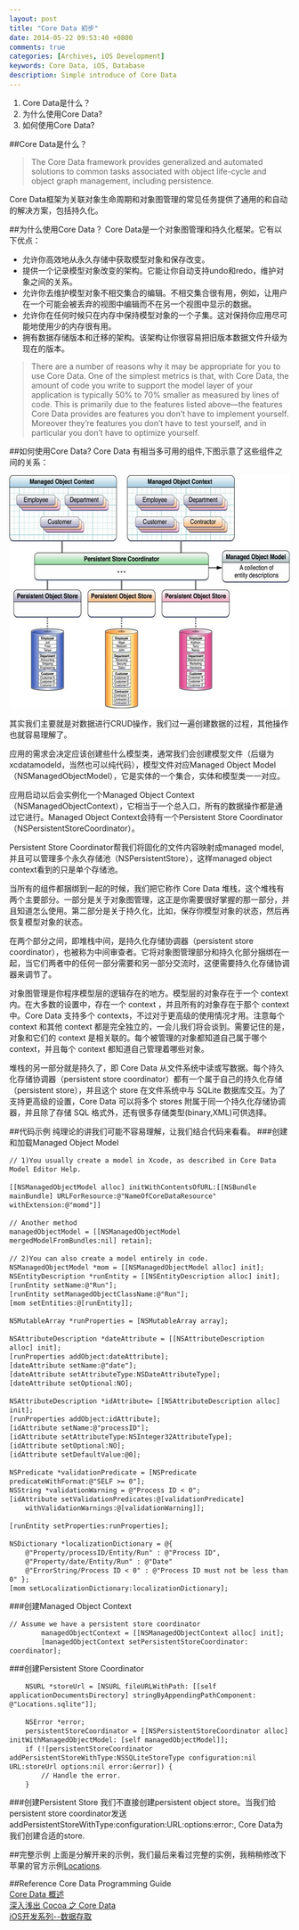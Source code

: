 ```yaml
---
layout: post
title: "Core Data 初步"
date: 2014-05-22 09:53:40 +0800
comments: true
categories: [Archives, iOS Development]
keywords: Core Data, iOS, Database
description: Simple introduce of Core Data
---
```

1. Core Data是什么？
2. 为什么使用Core Data?
3. 如何使用Core Data?

##Core Data是什么？

>The Core Data framework provides generalized and automated solutions to common tasks associated with object life-cycle and object graph management, including persistence.

Core Data框架为关联对象生命周期和对象图管理的常见任务提供了通用的和自动的解决方案，包括持久化。

##为什么使用Core Data？
Core Data是一个对象图管理和持久化框架。它有以下优点：

* 允许你高效地从永久存储中获取模型对象和保存改变。
* 提供一个记录模型对象改变的架构。它能让你自动支持undo和redo，维护对象之间的关系。
* 允许你去维护模型对象不相交集合的编辑。不相交集合很有用，例如，让用户在一个可能会被丢弃的视图中编辑而不在另一个视图中显示的数据。
* 允许你在任何时候只在内存中保持模型对象的一个子集。这对保持你应用尽可能地使用少的内存很有用。
* 拥有数据存储版本和迁移的架构。该架构让你很容易把旧版本数据文件升级为现在的版本。

<!-- more -->

>There are a number of reasons why it may be appropriate for you to use Core Data. One of the simplest metrics is that, with Core Data, the amount of code you write to support the model layer of your application is typically 50% to 70% smaller as measured by lines of code. This is primarily due to the features listed above—the features Core Data provides are features you don’t have to implement yourself. Moreover they’re features you don’t have to test yourself, and in particular you don’t have to optimize yourself.


##如何使用Core Data?
Core Data 有相当多可用的组件,下图示意了这些组件之间的关系：
 
<div style="text-align:center" markdown="1">
	<img name="Core Data Stack" src="/images/CoreDataStack.jpg" width="610" height="418"> 

</div>

其实我们主要就是对数据进行CRUD操作，我们过一遍创建数据的过程，其他操作也就容易理解了。  

应用的需求会决定应该创建些什么模型类，通常我们会创建模型文件（后缀为xcdatamodeld，当然也可以纯代码），模型文件对应Managed Object Model（NSManagedObjectModel），它是实体的一个集合，实体和模型类一一对应。

应用启动以后会实例化一个Managed Object Context（NSManagedObjectContext），它相当于一个总入口，所有的数据操作都是通过它进行。Managed Object Context会持有一个Persistent Store Coordinator（NSPersistentStoreCoordinator）。

Persistent Store Coordinator帮我们将固化的文件内容映射成managed model,并且可以管理多个永久存储池（NSPersistentStore），这样managed object context看到的只是单个存储池。 

当所有的组件都捆绑到一起的时候，我们把它称作 Core Data 堆栈，这个堆栈有两个主要部分。一部分是关于对象图管理，这正是你需要很好掌握的那一部分，并且知道怎么使用。第二部分是关于持久化，比如，保存你模型对象的状态，然后再恢复模型对象的状态。

在两个部分之间，即堆栈中间，是持久化存储协调器（persistent store coordinator），也被称为中间审查者。它将对象图管理部分和持久化部分捆绑在一起，当它们两者中的任何一部分需要和另一部分交流时，这便需要持久化存储协调器来调节了。

对象图管理是你程序模型层的逻辑存在的地方。模型层的对象存在于一个 context 内。在大多数的设置中，存在一个 context ，并且所有的对象存在于那个 context 中。Core Data 支持多个 contexts，不过对于更高级的使用情况才用。注意每个 context 和其他 context 都是完全独立的，一会儿我们将会谈到。需要记住的是，对象和它们的 context 是相关联的。每个被管理的对象都知道自己属于哪个 context，并且每个 context 都知道自己管理着哪些对象。

堆栈的另一部分就是持久了，即 Core Data 从文件系统中读或写数据。每个持久化存储协调器（persistent store coordinator）都有一个属于自己的持久化存储（persistent store），并且这个 store 在文件系统中与 SQLite 数据库交互。为了支持更高级的设置，Core Data 可以将多个 stores 附属于同一个持久化存储协调器，并且除了存储 SQL 格式外，还有很多存储类型(binary,XML)可供选择。

##代码示例
纯理论的讲我们可能不容易理解，让我们结合代码来看看。
###创建和加载Managed Object Model
```
// 1)You usually create a model in Xcode, as described in Core Data Model Editor Help. 

[[NSManagedObjectModel alloc] initWithContentsOfURL:[[NSBundle mainBundle] URLForResource:@"NameOfCoreDataResource" withExtension:@"momd"]]

// Another method
managedObjectModel = [[NSManagedObjectModel mergedModelFromBundles:nil] retain];

// 2)You can also create a model entirely in code.
NSManagedObjectModel *mom = [[NSManagedObjectModel alloc] init];
NSEntityDescription *runEntity = [[NSEntityDescription alloc] init];
[runEntity setName:@"Run"];
[runEntity setManagedObjectClassName:@"Run"];
[mom setEntities:@[runEntity]];
 
NSMutableArray *runProperties = [NSMutableArray array];
 
NSAttributeDescription *dateAttribute = [[NSAttributeDescription alloc] init];
[runProperties addObject:dateAttribute];
[dateAttribute setName:@"date"];
[dateAttribute setAttributeType:NSDateAttributeType];
[dateAttribute setOptional:NO];
 
NSAttributeDescription *idAttribute= [[NSAttributeDescription alloc] init];
[runProperties addObject:idAttribute];
[idAttribute setName:@"processID"];
[idAttribute setAttributeType:NSInteger32AttributeType];
[idAttribute setOptional:NO];
[idAttribute setDefaultValue:@0];
 
NSPredicate *validationPredicate = [NSPredicate predicateWithFormat:@"SELF >= 0"];
NSString *validationWarning = @"Process ID < 0";
[idAttribute setValidationPredicates:@[validationPredicate]
    withValidationWarnings:@[validationWarning]];
 
[runEntity setProperties:runProperties];
 
NSDictionary *localizationDictionary = @{
    @"Property/processID/Entity/Run" : @"Process ID",
    @"Property/date/Entity/Run" : @"Date"
    @"ErrorString/Process ID < 0" : @"Process ID must not be less than 0" };
[mom setLocalizationDictionary:localizationDictionary];
```

###创建Managed Object Context
```
// Assume we have a persistent store coordinator
        managedObjectContext = [[NSManagedObjectContext alloc] init];
        [managedObjectContext setPersistentStoreCoordinator: coordinator];
```

###创建Persistent Store Coordinator
```
    NSURL *storeUrl = [NSURL fileURLWithPath: [[self applicationDocumentsDirectory] stringByAppendingPathComponent: @"Locations.sqlite"]];
	
	NSError *error;
    persistentStoreCoordinator = [[NSPersistentStoreCoordinator alloc] initWithManagedObjectModel: [self managedObjectModel]];
    if (![persistentStoreCoordinator addPersistentStoreWithType:NSSQLiteStoreType configuration:nil URL:storeUrl options:nil error:&error]) {
        // Handle the error.
    } 
```

###创建Persistent Store
我们不直接创建persistent object store。当我们给persistent store coordinator发送addPersistentStoreWithType:configuration:URL:options:error:, Core Data为我们创建合适的store.

##完整示例
上面是分解开来的示例，我们最后来看过完整的实例，我稍稍修改下苹果的官方示例[Locations](https://github.com/DamianSheldon/Locations).

##Reference
Core Data Programming Guide    
[Core Data 概述](http://objccn.io/issue-4-1/)   
[深入浅出 Cocoa 之 Core Data](http://blog.csdn.net/kesalin/article/details/6739319)    
[iOS开发系列--数据存取](http://www.cnblogs.com/kenshincui/p/4077833.html#CoreData)

